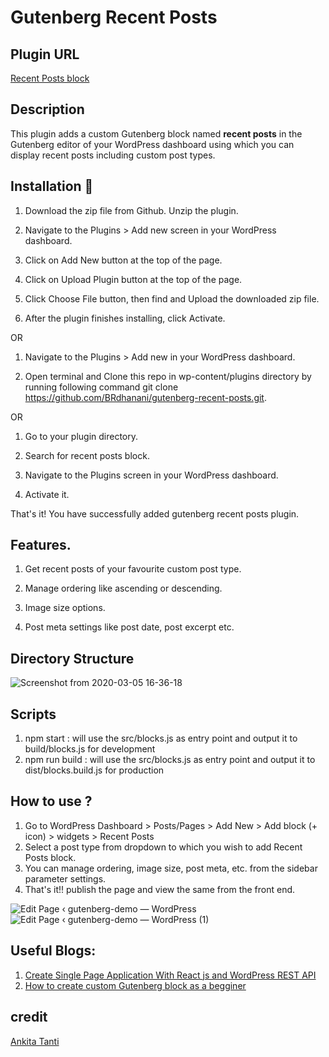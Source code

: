 # Gutenberg Recent Posts

## Plugin URL
[Recent Posts block](https://wordpress.org/plugins/recent-posts-block/)

## Description
This plugin adds a custom Gutenberg block named **recent posts** in the Gutenberg editor of your WordPress dashboard using which you can display recent posts including custom post types.

## Installation 🔧
  1. Download the zip file from Github. Unzip the plugin.

  2. Navigate to the Plugins > Add new screen in your WordPress dashboard.

  3. Click on Add New button at the top of the page.

  4. Click on Upload Plugin button at the top of the page.

  5. Click Choose File button, then find and Upload the downloaded zip file.

  6. After the plugin finishes installing, click Activate.
  
  OR
  
  1. Navigate to the Plugins > Add new in your WordPress dashboard.

  2. Open terminal and Clone this repo in wp-content/plugins directory by running following command git clone https://github.com/BRdhanani/gutenberg-recent-posts.git.
  
  OR
  
  1. Go to your plugin directory.

  2. Search for recent posts block.
  
  
  3. Navigate to the Plugins screen in your WordPress dashboard.

  4. Activate it.
  
  That's it! You have successfully added gutenberg recent posts plugin.
  
  ## Features.
  1. Get recent posts of your favourite custom post type.

  2. Manage ordering like ascending or descending.

  3. Image size options.

  4. Post meta settings like post date, post excerpt etc.
  
   ## Directory Structure
  ![Screenshot from 2020-03-05 16-36-18](https://user-images.githubusercontent.com/46484569/75976098-c3086480-5eff-11ea-8eec-cb9fce4579d2.png)

   ## Scripts
   1. npm start : will use the src/blocks.js as entry point and output it to build/blocks.js for development
   2. npm run build : will use the src/blocks.js as entry point and output it to dist/blocks.build.js for production
   
   ## How to use ?
   1. Go to WordPress Dashboard > Posts/Pages > Add New > Add block (+ icon) > widgets > Recent Posts
   2. Select a post type from dropdown to which you wish to add Recent Posts block.
   3. You can manage ordering, image size, post meta, etc. from the sidebar parameter settings.
   4. That's it!! publish the page and view the same from the front end.

   
   ![Edit Page ‹ gutenberg-demo — WordPress](https://user-images.githubusercontent.com/46484569/75977295-167bb200-5f02-11ea-8daf-fced1d90dc8c.png)
![Edit Page ‹ gutenberg-demo — WordPress (1)](https://user-images.githubusercontent.com/46484569/75977299-18457580-5f02-11ea-8d04-dacfc306cdd8.png)

   ## Useful Blogs:
   1. [Create Single Page Application With React js and WordPress REST API](http://wholeblogs.com/how-to-create-a-single-page-applicationspa-with-react-js-and-wordpress-rest-api/)
   2. [How to create custom Gutenberg block as a begginer](https://medium.com/@brijeshdhanani/steps-to-create-custom-gutenberg-block-as-a-beginner-62e13e1d5e1c)
   
   ## credit
  [Ankita Tanti](https://github.com/AnkitaTanti)
